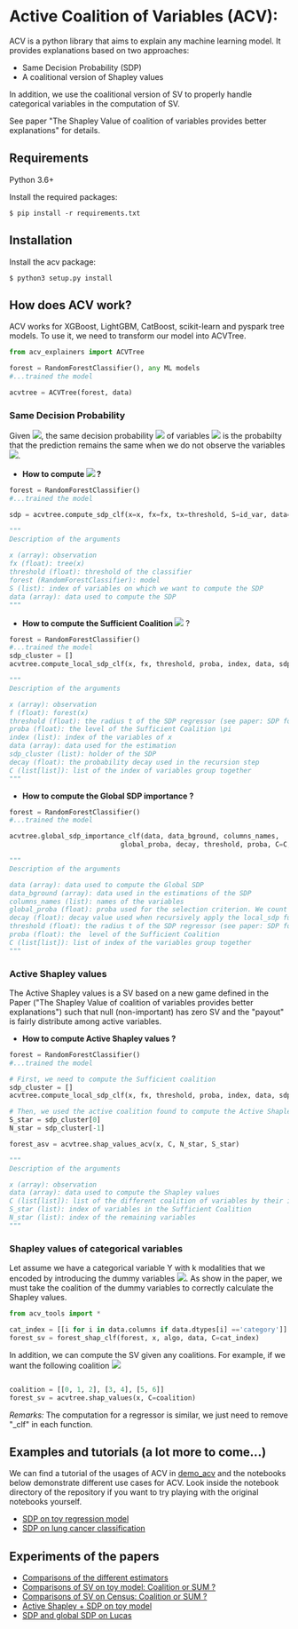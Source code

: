 # Active Coalition of Variables (ACV):

ACV is a python library that aims to explain any machine learning model. It provides explanations based on two approaches:
* Same Decision Probability (SDP)
* A coalitional version of Shapley values

In addition, we use the coalitional version of SV to properly handle categorical variables in the computation of SV.

See paper "The Shapley Value of coalition of variables provides better explanations" for details.

## Requirements
Python 3.6+ 

Install the required packages:
```
$ pip install -r requirements.txt
```

## Installation

Install the acv package:
```
$ python3 setup.py install 
```

## How does ACV work?
ACV works for XGBoost, LightGBM, CatBoost, scikit-learn and pyspark tree models. 
To use it, we need to transform our model into ACVTree. 

```python
from acv_explainers import ACVTree

forest = RandomForestClassifier(), any ML models
#...trained the model

acvtree = ACVTree(forest, data)
```

### Same Decision Probability
Given <img src="https://latex.codecogs.com/gif.latex?x%20%3D%20%28x_S%2C%20x_%7B%5Cbar%7BS%7D%7D%29" />, the same decision probability <img src="https://latex.codecogs.com/gif.latex?SDP_S%28x%2C%20f%29" /> of variables <img src="https://latex.codecogs.com/gif.latex?x_S" />  is the probabilty that the prediction remains the same when we do not observe the variables <img src="https://latex.codecogs.com/gif.latex?x_{\bar{S}}" />.
* **How to compute <img src="https://latex.codecogs.com/gif.latex?SDP_S%28x%2C%20f%29" />  ?**

```python
forest = RandomForestClassifier()
#...trained the model

sdp = acvtree.compute_sdp_clf(x=x, fx=fx, tx=threshold, S=id_var, data=data)

"""
Description of the arguments    
   
x (array): observation        
fx (float): tree(x)
threshold (float): threshold of the classifier
forest (RandomForestClassifier): model
S (list): index of variables on which we want to compute the SDP
data (array): data used to compute the SDP
"""
```
* **How to compute the Sufficient Coalition <img src="https://latex.codecogs.com/gif.latex?S^\star" />** ?
```python 
forest = RandomForestClassifier()
#...trained the model
sdp_cluster = []
acvtree.compute_local_sdp_clf(x, fx, threshold, proba, index, data, sdp_cluster, decay, verbose=0, C=C)

"""
Description of the arguments

x (array): observation
f (float): forest(x)
threshold (float): the radius t of the SDP regressor (see paper: SDP for regression)
proba (float): the level of the Sufficient Coalition \pi
index (list): index of the variables of x
data (array): data used for the estimation
sdp_cluster (list): holder of the SDP
decay (float): the probability decay used in the recursion step
C (list[list]): list of the index of variables group together
"""
```

*  **How to compute the Global SDP importance ?**
```python
forest = RandomForestClassifier()
#...trained the model

acvtree.global_sdp_importance_clf(data, data_bground, columns_names, 
                            global_proba, decay, threshold, proba, C=C, verbose=0)

"""
Description of the arguments

data (array): data used to compute the Global SDP
data_bground (array): data used in the estimations of the SDP
columns_names (list): names of the variables
global_proba (float): proba used for the selection criterion. We count each time for a variable if it is on a set with SDP >= global proba
decay (float): decay value used when recursively apply the local_sdp function .
threshold (float): the radius t of the SDP regressor (see paper: SDP for regression)
proba (float): the  level of the Sufficient Coalition
C (list[list]): list of index of the variables group together
"""
```
### Active Shapley values

The Active Shapley values is a SV based on a new game defined in the Paper ("The Shapley Value of coalition of variables provides better explanations") such that null (non-important) has zero SV and the "payout" is fairly distribute among active variables.

* **How to compute Active Shapley values ?**

```python
forest = RandomForestClassifier()
#...trained the model

# First, we need to compute the Sufficient coalition 
sdp_cluster = []
acvtree.compute_local_sdp_clf(x, fx, threshold, proba, index, data, sdp_cluster, decay, verbose=0, C=C)

# Then, we used the active coalition found to compute the Active Shapley values.
S_star = sdp_cluster[0]
N_star = sdp_cluster[-1]

forest_asv = acvtree.shap_values_acv(x, C, N_star, S_star)

"""
Description of the arguments

x (array): observation
data (array): data used to compute the Shapley values
C (list[list]): list of the different coalition of variables by their index
S_star (list): index of variables in the Sufficient Coalition
N_star (list): index of the remaining variables
"""
```

### Shapley values of categorical variables
Let assume we have a categorical variable Y with k modalities that we encoded by introducing the dummy variables <img src="https://latex.codecogs.com/gif.latex?Y_1%2C%5Cdots%2C%20Y_%7Bk-1%7D" />. As show in the paper, we must take the coalition of the dummy variables to correctly calculate the Shapley values.

```python
from acv_tools import *

cat_index = [[i for i in data.columns if data.dtypes[i] =='category']] # get the index of categorical variables
forest_sv = forest_shap_clf(forest, x, algo, data, C=cat_index)
```
In addition, we can compute the SV given any coalitions. For example, if we want the following coalition <img src="https://latex.codecogs.com/gif.latex?C_0%20%3D%20%28X_0%2C%20X_1%2C%20X_2%29%2C%20C_1%3D%28X_3%2C%20X_4%29%2C%20C_2%3D%28X_5%2C%20X_6%29" />

```python

coalition = [[0, 1, 2], [3, 4], [5, 6]]
forest_sv = acvtree.shap_values(x, C=coalition)
```
*Remarks:* The computation for a regressor is similar, we just need to remove "_clf" in each function. 

## Examples and tutorials (a lot more to come...)
We can find a tutorial of the usages of ACV in [demo_acv](https://github.com/salimamoukou/shap-explainer/blob/master/notebook/demo_acv_tools.ipynb) and 
the notebooks below demonstrate different use cases for ACV. Look inside the notebook directory of the repository if you want to try playing with the original notebooks yourself.
* [SDP on toy regression model](https://github.com/salimamoukou/shap-explainer/blob/master/notebook/sdp_on_regression.ipynb)
* [SDP on lung cancer classification](https://github.com/salimamoukou/shap-explainer/blob/master/notebook/sdp_on_lucas_data.ipynb)

## Experiments of the papers
* [Comparisons of the different estimators](https://github.com/salimamoukou/shap-explainer/blob/master/notebook/comparisons_of_the_different_estimators.ipynb)
* [Comparisons of SV on toy model: Coalition or SUM ?](https://github.com/salimamoukou/shap-explainer/blob/master/notebook/coalition_or_sum_toy_model.ipynb)
* [Comparisons of SV on Census: Coalition or SUM ?](https://github.com/salimamoukou/shap-explainer/blob/master/notebook/coalition_or_sum_adult.ipynb)
* [Active Shapley + SDP on toy model](https://github.com/salimamoukou/shap-explainer/blob/master/notebook/sdp_on_regression.ipynb)
* [SDP and global SDP on Lucas](https://github.com/salimamoukou/shap-explainer/blob/master/notebook/sdp_on_lucas_data.ipynb)


